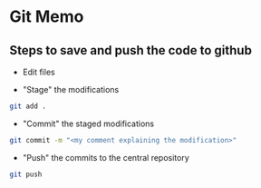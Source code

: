 # Git Memo

## Steps to save and push the code to github

* Edit files

* "Stage" the modifications
```bash
git add .
```

* "Commit" the staged modifications
```bash
git commit -m "<my comment explaining the modification>"
```

* "Push" the commits to the central repository
```bash
git push
```
